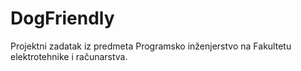 # DogFriendly

Projektni zadatak iz predmeta Programsko inženjerstvo na Fakultetu elektrotehnike i računarstva.

